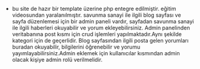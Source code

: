 - bu site de hazır bir template üzerine php entegre edilmiştir. eğitim videosundan yaralanılmıştır.
savunma sanayi ile ilgili blog sayfası ve sayfa düzenlemesi için bir admin paneli vardır, sayfadan savunma sanayi ile ilgili haberleri okuyabilir ve yorum ekleyebilirsiniz. Admin panelinden veritabanına post kısmı için crud işlemleri yapılmaktadır.Aynı şekilde kategori için de geçerlidir. Blog sayfasından ilgili posta gelen yorumları buradan okuyabilir, bilgilerini öğrenebilir ve yorumu yayımlayabilirsiniz.Admin eklemek için kullanıcılar kısmından admin olacak kişiye admin rolü verilmelidir.
